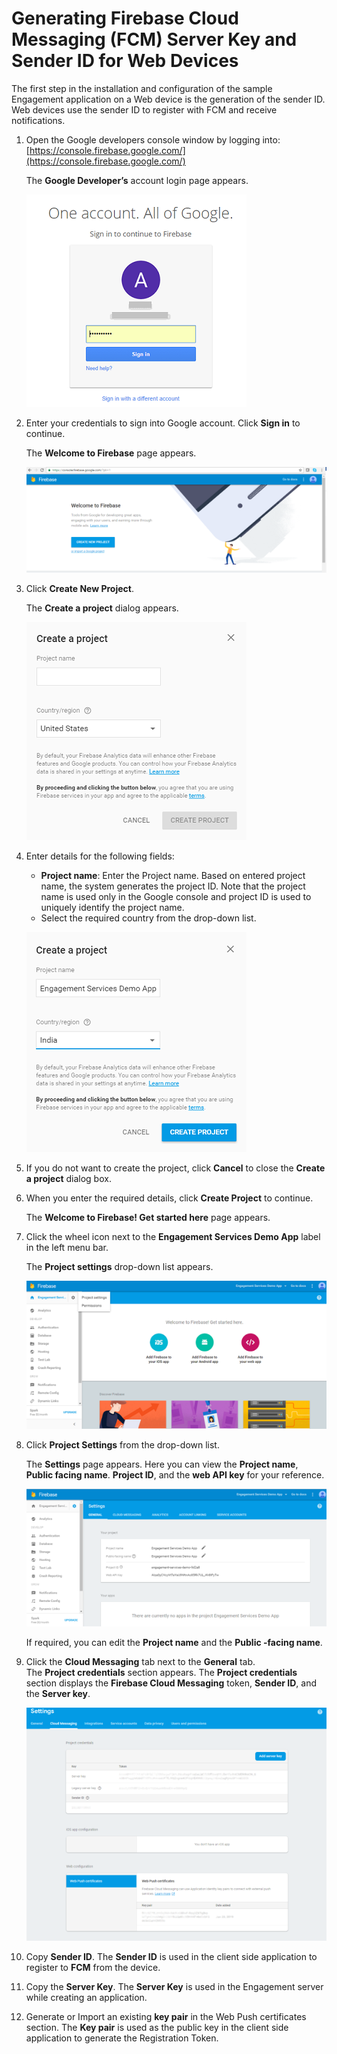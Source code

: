                             


Generating Firebase Cloud Messaging (FCM) Server Key and Sender ID for Web Devices
==================================================================================

The first step in the installation and configuration of the sample Engagement application on a Web device is the generation of the sender ID. Web devices use the sender ID to register with FCM and receive notifications.

1.  Open the Google developers console window by logging into: [https://console.firebase.google.com/](https://console.firebase.google.com/)
    
    The **Google Developer’s** account login page appears.
    
    ![](../Resources/Images/Overview/Apps/newgcm1.png)
    
2.  Enter your credentials to sign into Google account. Click **Sign in** to continue.
    
    The **Welcome to Firebase** page appears.
    
    ![](../Resources/Images/Overview/Apps/newgcm2_579x204.png)
    
3.  Click **Create New Project**.
    
    The **Create a project** dialog appears.
    
    ![](../Resources/Images/Overview/Apps/newgcm3.png)
    
4.  Enter details for the following fields:
    
    *   **Project name**: Enter the Project name. Based on entered project name, the system generates the project ID. Note that the project name is used only in the Google console and project ID is used to uniquely identify the project name.
    *   Select the required country from the drop-down list.
    
    ![](../Resources/Images/Overview/Apps/newgcm4.png)
    
5.  If you do not want to create the project, click **Cancel** to close the **Create a project** dialog box.
6.  When you enter the required details, click **Create Project** to continue.
    
    The **Welcome to Firebase! Get started here** page appears.
    
7.  Click the wheel icon next to the **Engagement Services Demo App** label in the left menu bar.
    
    The **Project settings** drop-down list appears.
    
    ![](../Resources/Images/Overview/Apps/newgcm5_580x286.png)
    
8.  Click **Project Settings** from the drop-down list.
    
    The **Settings** page appears. Here you can view the **Project name**, **Public facing name**. **Project ID**, and the **web API key** for your reference.
    
    ![](../Resources/Images/Overview/Apps/newgcm6_577x264.png)
    
    If required, you can edit the **Project name** and the **Public -facing name**.
    
9.  Click the **Cloud Messaging** tab next to the **General** tab.  
    The **Project credentials** section appears. The **Project credentials** section displays the **Firebase Cloud Messaging** token, **Sender ID**, and the **Server key**.
    
    ![](../Resources/Images/Overview/Apps/Web_FCM_601x467.png)
    
10.  Copy **Sender ID**. The **Sender ID** is used in the client side application to register to **FCM** from the device.
11.  Copy the **Server Key**. The **Server Key** is used in the Engagement server while creating an application.
12.  Generate or Import an existing **key pair** in the Web Push certificates section. The **Key pair** is used as the public key in the client side application to generate the Registration Token.
